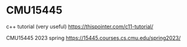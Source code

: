 # CMU15445
c++ tutorial (very useful)
https://thispointer.com/c11-tutorial/

CMU15445
2023 spring
https://15445.courses.cs.cmu.edu/spring2023/


